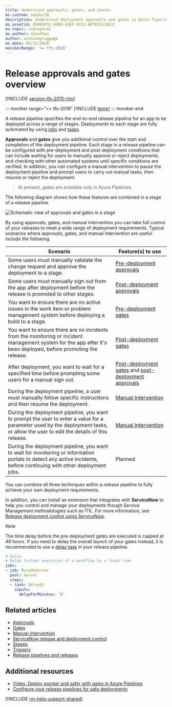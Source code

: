 ```yaml
---
title: Understand approvals, gates, and checks
ms.custom: seodec18
description: Understand deployment approvals and gates in Azure Pipelines and Team Foundation Server (TFS)
ms.assetid: D5989F1C-04D8-43EF-9212-AE70151C461C
ms.topic: conceptual
ms.author: shashban
author: azooinmyluggage
ms.date: 04/22/2020
monikerRange: '>= tfs-2015'
---
```


# Release approvals and gates overview

[!INCLUDE [version-tfs-2015-rtm](../../includes/version-tfs-2015-rtm.md)]

::: moniker range="<= tfs-2018"
[!INCLUDE [temp](../../includes/concept-rename-note.md)]
::: moniker-end

A release pipeline specifies the end-to-end release pipeline for an app to be deployed across a range of stages.
Deployments to each stage are fully automated by using
[jobs](../../process/phases.md) and [tasks](../../process/tasks.md).

**Approvals** and **gates** give you additional control over the start and completion of the deployment pipeline.
Each stage in a release pipeline can be configured with pre-deployment and post-deployment conditions
that can include waiting for users to manually approve or reject deployments, and checking with other automated
systems until specific conditions are verified. In addition, you can configure a manual intervention to pause the
deployment pipeline and prompt users to carry out manual tasks, then resume or reject the deployment.

> At present, gates are available only in Azure Pipelines.

The following diagram shows how these features are combined in a stage of a release pipeline.

![Schematic view of approvals and gates in a stage](media/approvals-gates.png)

By using approvals, gates, and manual intervention you can take full control of your releases
to meet a wide range of deployment requirements. Typical scenarios where approvals, gates, and manual intervention
are useful include the following.

<a name="scenarios"></a>

| Scenario                                                                                                                                                                          | Feature(s) to use                                                                   |
| --------------------------------------------------------------------------------------------------------------------------------------------------------------------------------- | ----------------------------------------------------------------------------------- |
| Some users must manually validate the change request and approve the deployment to a stage.                                                                                       | [Pre-deployment approvals](approvals.md)                                            |
| Some users must manually sign out from the app after deployment before the release is promoted to other stages.                                                                   | [Post-deployment approvals](approvals.md)                                           |
| You want to ensure there are no active issues in the work item or problem management system before deploying a build to a stage.                                                  | [Pre-deployment gates](gates.md)                                                    |
| You want to ensure there are no incidents from the monitoring or incident management system for the app after it's been deployed, before promoting the release.                   | [Post-deployment gates](gates.md)                                                   |
| After deployment, you want to wait for a specified time before prompting some users for a manual sign out.                                                                        | [Post-deployment gates](gates.md) and [post-deployment approvals](approvals.md)     |
| During the deployment pipeline, a user must manually follow specific instructions and then resume the deployment.                                                                 | [Manual Intervention](../deploy-using-approvals.md#configure-maninter)              |
| During the deployment pipeline, you want to prompt the user to enter a value for a parameter used by the deployment tasks, or allow the user to edit the details of this release. | [Manual Intervention](../deploy-using-approvals.md#configure-a-manual-intervention) |
| During the deployment pipeline, you want to wait for monitoring or information portals to detect any active incidents, before continuing with other deployment jobs.              | Planned                                                                             |

You can combine all three techniques within a release pipeline to fully achieve your own deployment requirements.

In addition, you can install an extension that integrates with **ServiceNow** to help you control and manage your deployments
though Service Management methodologies such as ITIL. For more information, see [Release deployment control using ServiceNow](servicenow.md).

> [!NOTE]
> The time delay before the pre-deployment gates are executed is capped at 48 hours. If you need to delay the overall launch of your gates instead, it is recommended to use a [delay task](../../tasks/utility/delay.md) in your release pipeline.

```YAML
# Delay
# Delay further execution of a workflow by a fixed time
jobs:
- job: RunsOnServer
  pool: Server
  steps:
  - task: Delay@1
    inputs:
      delayForMinutes: '0'
```

## Related articles

- [Approvals](approvals.md)
- [Gates](gates.md)
- [Manual intervention](../deploy-using-approvals.md#configure-maninter)
- [ServiceNow release and deployment control](servicenow.md)
- [Stages](../../process/stages.md)
- [Triggers](../triggers.md)
- [Release pipelines and releases](../releases.md)

## Additional resources

- [Video: Deploy quicker and safer with gates in Azure Pipelines](https://channel9.msdn.com/Events/Connect/2017/T181)
- [Configure your release pipelines for safe deployments](https://devblogs.microsoft.com/devops/configuring-your-release-pipelines-for-safe-deployments/)

[!INCLUDE [rm-help-support-shared](../../includes/rm-help-support-shared.md)]
